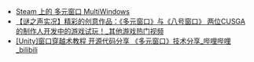 - [Steam 上的 多元窗口 MultiWindows](https://store.steampowered.com/app/3373000/_MultiWindows/)
- [【谜之声实况】精彩的创意作品：《多元窗口》与《八号窗口》 两位CUSGA的制作人开发中的游戏试玩！_其他游戏热门视频](https://www.bilibili.com/video/BV14NCBYKEoq/)
- [[Unity]窗口穿越术教程 开源代码分享 《多元窗口》技术分享_哔哩哔哩_bilibili](https://www.bilibili.com/video/BV17P411Y79K/)
